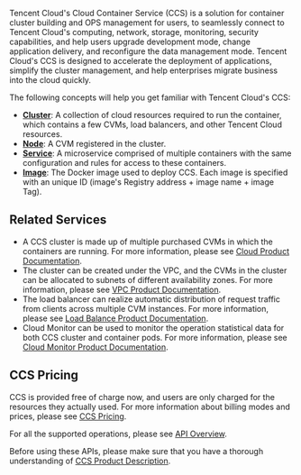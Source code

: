 Tencent Cloud's Cloud Container Service (CCS) is a solution for container cluster building and OPS management for users, to seamlessly connect to Tencent Cloud's computing, network, storage, monitoring, security capabilities, and help users upgrade development mode, change application delivery, and reconfigure the data management mode. Tencent Cloud's CCS is designed to accelerate the deployment of applications, simplify the cluster management, and help enterprises migrate business into the cloud quickly.

The following concepts will help you get familiar with Tencent Cloud's CCS:

- **[Cluster](https://www.qcloud.com/doc/product/457/6779)**: A collection of cloud resources required to run the container, which contains a few CVMs, load balancers, and other Tencent Cloud resources.
- **[Node](https://www.qcloud.com/doc/product/457/6995)**: A CVM registered in the cluster.
- **[Service](https://www.qcloud.com/doc/product/457/6780)**: A microservice comprised of multiple containers with the same configuration and rules for access to these containers.
- **[Image](https://www.qcloud.com/doc/product/457/6781)**: The Docker image used to deploy CCS. Each image is specified with an unique ID (image's Registry address + image name + image Tag).

## Related Services

- A CCS cluster is made up of multiple purchased CVMs in which the containers are running. For more information, please see [Cloud Product Documentation](https://www.qcloud.com/doc/product/213).
- The cluster can be created under the VPC, and the CVMs in the cluster can be allocated to subnets of different availability zones. For more information, please see [VPC Product Documentation](https://www.qcloud.com/doc/product/215).
- The load balancer can realize automatic distribution of request traffic from clients across multiple CVM instances. For more information, please see [Load Balance Product Documentation](https://www.qcloud.com/doc/product/214).
- Cloud Monitor can be used to monitor the operation statistical data for both CCS cluster and container pods. For more information, please see [Cloud Monitor Product Documentation](https://www.qcloud.com/doc/product/248).

## CCS Pricing

CCS is provided free of charge now, and users are only charged for the resources they actually used. For more information about billing modes and prices, please see [CCS Pricing](https://www.qcloud.com/doc/product/457/6770).

For all the supported operations, please see [API Overview](/doc/api/431/5852).

Before using these APIs, please make sure that you have a thorough understanding of [CCS Product Description](https://www.qcloud.com/doc/product/457).









